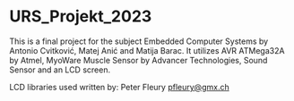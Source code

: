 # URS_Projekt_2023
 This is a final project for the subject Embedded Computer Systems by Antonio Cvitković, Matej Anić and Matija Barac. It utilizes AVR ATMega32A by Atmel, MyoWare Muscle Sensor by Advancer Technologies, Sound Sensor and an LCD screen.

LCD libraries used written by: Peter Fleury <pfleury@gmx.ch>
